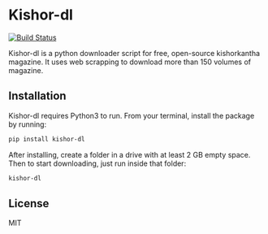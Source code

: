 # Kishor-dl

[![Build Status](https://travis-ci.com/nahid18/kishor-dl.svg?branch=master)](https://travis-ci.com/nahid18/kishor-dl.svg?branch=master)	

Kishor-dl is a python downloader script for free, open-source kishorkantha magazine. It uses web scrapping to download more than 150 volumes of magazine.

Installation
----

Kishor-dl requires Python3 to run. From your terminal, install the package by running:
```sh
pip install kishor-dl
```
After installing, create a folder in a drive with at least 2 GB empty space. Then to start downloading, just run inside that folder:
```sh
kishor-dl
```
License
----

MIT
